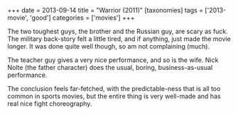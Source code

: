 +++
date = 2013-09-14
title = "Warrior (2011)"
[taxonomies]
tags = ['2013-movie', 'good']
categories = ['movies']
+++

The two toughest guys, the brother and the Russian guy, are scary as
fuck. The military back-story felt a little tired, and if anything, just
made the movie longer. It was done quite well though, so am not
complaining (much).

The teacher guy gives a very nice performance, and so is the wife. Nick
Nolte (the father character) does the usual, boring, business-as-usual
performance.

The conclusion feels far-fetched, with the predictable-ness that is all
too common in sports movies, but the entire thing is very well-made and
has real nice fight choreography.
